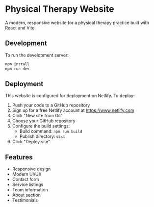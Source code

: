 # Physical Therapy Website

A modern, responsive website for a physical therapy practice built with React and Vite.

## Development

To run the development server:

```bash
npm install
npm run dev
```

## Deployment

This website is configured for deployment on Netlify. To deploy:

1. Push your code to a GitHub repository
2. Sign up for a free Netlify account at https://www.netlify.com
3. Click "New site from Git"
4. Choose your GitHub repository
5. Configure the build settings:
   - Build command: `npm run build`
   - Publish directory: `dist`
6. Click "Deploy site"

## Features

- Responsive design
- Modern UI/UX
- Contact form
- Service listings
- Team information
- About section
- Testimonials 